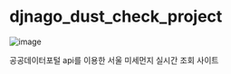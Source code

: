 # djnago_dust_check_project

![image](https://user-images.githubusercontent.com/115385678/227772986-01d24ff0-a001-4167-a06c-b0aefbbac552.png)

공공데이터포털 api를 이용한 서울 미세먼지 실시간 조회 사이트 
